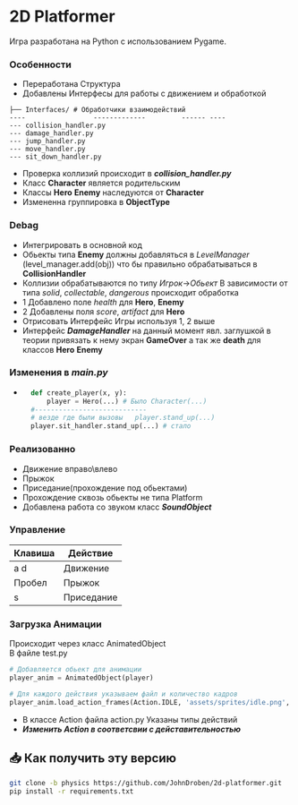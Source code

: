 # 2D Platformer
Игра разработана на Python с использованием Pygame.

### Особенности
* Переработана Структура
* Добавлены Интерфесы для работы с движением и обработкой
````Cmd
├── Interfaces/ # Обработчики взаимодействий
----                 -------------         ------ ----
--- collision_handler.py
--- damage_handler.py
--- jump_handler.py
--- move_handler.py
--- sit_down_handler.py
````
* Проверка коллизий происходит в ___collision_handler.py___
* Класс __Character__ является родительским
* Классы __Hero__ __Enemy__  наследуются от __Character__
* Измененна группировка в __ObjectType__

### Debag
* Интегрировать в основной код
* Обьекты типа __Enemy__ должны добавляться в _LevelManager_
  (level_manager.add(obj))
что бы правильно обрабатываться в __CollisionHandler__
* Коллизии обрабатываются по типу _Игрок_->_Обьект_
В зависимости от типа _solid_, _collectable_, _dangerous_
происходит обработка
* 1 Добавлено поле _health_  для __Hero__, __Enemy__
* 2 Добавлены поля _score_, _artifact_ для __Hero__
* Отрисовать Интерфейс Игры используя 1, 2 выше
* Интерфейс ___DamageHandler___ на данный момент явл. заглушкой 
в теории привязать к нему экран __GameOver__ а так же __death__ для классов __Hero__ __Enemy__

### Изменения в _main.py_
* ````python
    def create_player(x, y):
        player = Hero(...) # Было Character(...)
    #----------------------------
    # везде где были вызовы   player.stand_up(...)  
    player.sit_handler.stand_up(...) # стало


### Реализованно
* Движение вправо\влево
* Прыжок
* Приседание(прохождение под обьектами)
* Прохождение сквозь обьекты не типа Platform
* Добавлена работа со звуком класс ___SoundObject___

### Управление

| Клавиша | Действие       |
|---------|---------------|
| a d     | Движение      |
| Пробел  | Прыжок        |
| s       | Приседание    |


### Загрузка Анимации
Происходит через класс AnimatedObject  
В файле test.py 
````python
# Добавляется обьект для анимации
player_anim = AnimatedObject(player)

# Для каждого действия указываем файл и количество кадров
player_anim.load_action_frames(Action.IDLE, 'assets/sprites/idle.png', 7)
````
* В классе Action файла action.py Указаны типы действий
* ___Изменить Action  в соответсвии с дейстaвительностью___


## 📥 Как получить эту версию
```bash
git clone -b physics https://github.com/JohnDroben/2d-platformer.git
pip install -r requirements.txt
